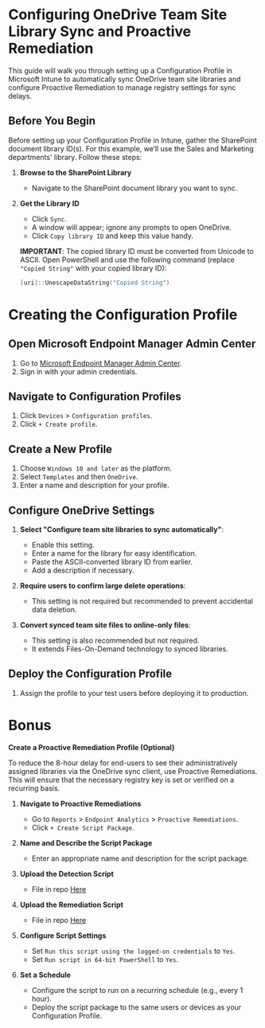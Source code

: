 # Configuring OneDrive Team Site Library Sync and Proactive Remediation

This guide will walk you through setting up a Configuration Profile in Microsoft Intune to automatically sync OneDrive team site libraries and configure Proactive Remediation to manage registry settings for sync delays.

## Before You Begin

Before setting up your Configuration Profile in Intune, gather the SharePoint document library ID(s). For this example, we’ll use the Sales and Marketing departments' library. Follow these steps:

1. **Browse to the SharePoint Library**
   - Navigate to the SharePoint document library you want to sync.

2. **Get the Library ID**
   - Click `Sync`.
   - A window will appear; ignore any prompts to open OneDrive.
   - Click `Copy library ID` and keep this value handy.

   **IMPORTANT**: The copied library ID must be converted from Unicode to ASCII. Open PowerShell and use the following command (replace `"Copied String"` with your copied library ID):

   ```powershell
   [uri]::UnescapeDataString("Copied String")
   ```
# Creating the Configuration Profile

## Open Microsoft Endpoint Manager Admin Center

1. Go to [Microsoft Endpoint Manager Admin Center](https://endpoint.microsoft.com/).
2. Sign in with your admin credentials.

## Navigate to Configuration Profiles

1. Click `Devices` > `Configuration profiles`.
2. Click `+ Create profile`.

## Create a New Profile

1. Choose `Windows 10 and later` as the platform.
2. Select `Templates` and then `OneDrive`.
3. Enter a name and description for your profile.

## Configure OneDrive Settings

1. **Select "Configure team site libraries to sync automatically"**:
   - Enable this setting.
   - Enter a name for the library for easy identification.
   - Paste the ASCII-converted library ID from earlier.
   - Add a description if necessary.

2. **Require users to confirm large delete operations**:
   - This setting is not required but recommended to prevent accidental data deletion.

3. **Convert synced team site files to online-only files**:
   - This setting is also recommended but not required.
   - It extends Files-On-Demand technology to synced libraries.

## Deploy the Configuration Profile

1. Assign the profile to your test users before deploying it to production.


# Bonus
**Create a Proactive Remediation Profile (Optional)**

To reduce the 8-hour delay for end-users to see their administratively assigned libraries via the OneDrive sync client, use Proactive Remediations. This will ensure that the necessary registry key is set or verified on a recurring basis.

1. **Navigate to Proactive Remediations**
   - Go to `Reports` > `Endpoint Analytics` > `Proactive Remediations`.
   - Click `+ Create Script Package`.

2. **Name and Describe the Script Package**
   - Enter an appropriate name and description for the script package.

3. **Upload the Detection Script**
   - File in repo [Here](/Windows/Configure%20-%20OneDrive%20(silent%20sync)/DisableSyncDelay_Detection.ps1)

4. **Upload the Remediation Script**
   - File in repo [Here](/Windows/Configure%20-%20OneDrive%20(silent%20sync)/DisableSyncDelay_Remediation.ps1)


5. **Configure Script Settings**
   - Set `Run this script using the logged-on credentials` to `Yes`.
   - Set `Run script in 64-bit PowerShell` to `Yes`.

6. **Set a Schedule**
   - Configure the script to run on a recurring schedule (e.g., every 1 hour).
   - Deploy the script package to the same users or devices as your Configuration Profile.
